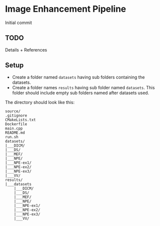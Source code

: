 # Image Enhancement Pipeline

Initial commit

## TODO

Details + References

## Setup

- Create a folder named `datasets` having sub folders containing the datasets.
- Create a folder names `results` having sub folder named `datasets`. This folder should include empty sub folders named after datasets used.

The directory should look like this:

```
source/
.gitignore
CMakeLists.txt
Dockerfile
main.cpp
README.md
run.sh
datasets/
|___DICM/
|___DS/
|___MEF/
|___NPE/
|___NPE-ex1/
|___NPE-ex2/
|___NPE-ex3/
|___VV/
results/
|___datasets
    |___DICM/
    |___DS/
    |___MEF/
    |___NPE/
    |___NPE-ex1/
    |___NPE-ex2/
    |___NPE-ex3/
    |___VV/
```
